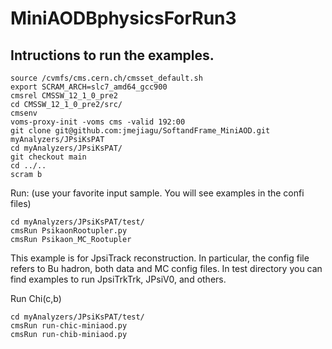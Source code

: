 # MiniAODBphysicsForRun3

## Intructions to run the examples.
```
source /cvmfs/cms.cern.ch/cmsset_default.sh
export SCRAM_ARCH=slc7_amd64_gcc900
cmsrel CMSSW_12_1_0_pre2
cd CMSSW_12_1_0_pre2/src/
cmsenv
voms-proxy-init -voms cms -valid 192:00
git clone git@github.com:jmejiagu/SoftandFrame_MiniAOD.git myAnalyzers/JPsiKsPAT
cd myAnalyzers/JPsiKsPAT/
git checkout main
cd ../..
scram b

```

Run: (use your favorite input sample. You will see examples in the confi files)


```
cd myAnalyzers/JPsiKsPAT/test/
cmsRun PsikaonRootupler.py
cmsRun Psikaon_MC_Rootupler
```

This example is for JpsiTrack reconstruction. In particular, the config file refers to Bu hadron, both data and MC config files. 
In test directory you can find examples to run JpsiTrkTrk, JPsiV0, and others.

Run Chi(c,b)

```
cd myAnalyzers/JPsiKsPAT/test/
cmsRun run-chic-miniaod.py
cmsRun run-chib-miniaod.py
```

